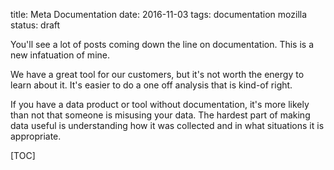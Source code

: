 title: Meta Documentation
date: 2016-11-03
tags: documentation mozilla
status: draft

You'll see a lot of posts coming down the line on documentation.
This is a new infatuation of mine.

We have a great tool for our customers, but it's not worth the energy to learn about it. 
It's easier to do a one off analysis that is kind-of right.

If you have a data product or tool without documentation, it's more likely than not that someone is misusing your data.
The hardest part of making data useful is understanding how it was collected and in what situations it is appropriate. 



[TOC]

